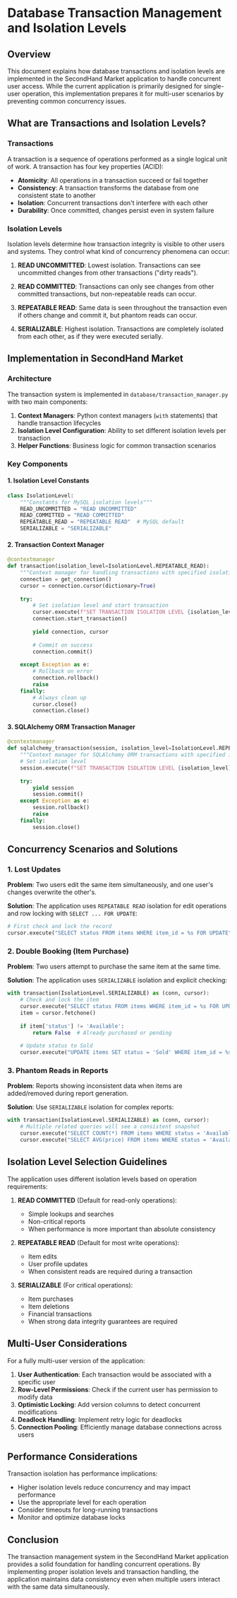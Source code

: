 # Database Transaction Management and Isolation Levels

## Overview

This document explains how database transactions and isolation levels are implemented in the SecondHand Market application to handle concurrent user access. While the current application is primarily designed for single-user operation, this implementation prepares it for multi-user scenarios by preventing common concurrency issues.

## What are Transactions and Isolation Levels?

### Transactions

A transaction is a sequence of operations performed as a single logical unit of work. A transaction has four key properties (ACID):

- **Atomicity**: All operations in a transaction succeed or fail together
- **Consistency**: A transaction transforms the database from one consistent state to another
- **Isolation**: Concurrent transactions don't interfere with each other
- **Durability**: Once committed, changes persist even in system failure

### Isolation Levels

Isolation levels determine how transaction integrity is visible to other users and systems. They control what kind of concurrency phenomena can occur:

1. **READ UNCOMMITTED**: Lowest isolation. Transactions can see uncommitted changes from other transactions ("dirty reads").
   
2. **READ COMMITTED**: Transactions can only see changes from other committed transactions, but non-repeatable reads can occur.
   
3. **REPEATABLE READ**: Same data is seen throughout the transaction even if others change and commit it, but phantom reads can occur.
   
4. **SERIALIZABLE**: Highest isolation. Transactions are completely isolated from each other, as if they were executed serially.

## Implementation in SecondHand Market

### Architecture

The transaction system is implemented in `database/transaction_manager.py` with two main components:

1. **Context Managers**: Python context managers (`with` statements) that handle transaction lifecycles
2. **Isolation Level Configuration**: Ability to set different isolation levels per transaction
3. **Helper Functions**: Business logic for common transaction scenarios

### Key Components

#### 1. Isolation Level Constants

```python
class IsolationLevel:
    """Constants for MySQL isolation levels"""
    READ_UNCOMMITTED = "READ UNCOMMITTED"
    READ_COMMITTED = "READ COMMITTED"
    REPEATABLE_READ = "REPEATABLE READ"  # MySQL default
    SERIALIZABLE = "SERIALIZABLE"
```

#### 2. Transaction Context Manager

```python
@contextmanager
def transaction(isolation_level=IsolationLevel.REPEATABLE_READ):
    """Context manager for handling transactions with specified isolation level."""
    connection = get_connection()
    cursor = connection.cursor(dictionary=True)
    
    try:
        # Set isolation level and start transaction
        cursor.execute(f"SET TRANSACTION ISOLATION LEVEL {isolation_level}")
        connection.start_transaction()
        
        yield connection, cursor
        
        # Commit on success
        connection.commit()
        
    except Exception as e:
        # Rollback on error
        connection.rollback()
        raise
    finally:
        # Always clean up
        cursor.close()
        connection.close()
```

#### 3. SQLAlchemy ORM Transaction Manager

```python
@contextmanager
def sqlalchemy_transaction(session, isolation_level=IsolationLevel.REPEATABLE_READ):
    """Context manager for SQLAlchemy ORM transactions with specified isolation level."""
    # Set isolation level
    session.execute(f"SET TRANSACTION ISOLATION LEVEL {isolation_level}")
    
    try:
        yield session
        session.commit()
    except Exception as e:
        session.rollback()
        raise
    finally:
        session.close()
```

## Concurrency Scenarios and Solutions

### 1. Lost Updates

**Problem**: Two users edit the same item simultaneously, and one user's changes overwrite the other's.

**Solution**: The application uses `REPEATABLE READ` isolation for edit operations and row locking with `SELECT ... FOR UPDATE`:

```python
# First check and lock the record
cursor.execute("SELECT status FROM items WHERE item_id = %s FOR UPDATE", (item_id,))
```

### 2. Double Booking (Item Purchase)

**Problem**: Two users attempt to purchase the same item at the same time.

**Solution**: The application uses `SERIALIZABLE` isolation and explicit checking:

```python
with transaction(IsolationLevel.SERIALIZABLE) as (conn, cursor):
    # Check and lock the item
    cursor.execute("SELECT status FROM items WHERE item_id = %s FOR UPDATE", (item_id,))
    item = cursor.fetchone()
    
    if item['status'] != 'Available':
        return False  # Already purchased or pending
    
    # Update status to Sold
    cursor.execute("UPDATE items SET status = 'Sold' WHERE item_id = %s", (item_id,))
```

### 3. Phantom Reads in Reports

**Problem**: Reports showing inconsistent data when items are added/removed during report generation.

**Solution**: Use `SERIALIZABLE` isolation for complex reports:

```python
with transaction(IsolationLevel.SERIALIZABLE) as (conn, cursor):
    # Multiple related queries will see a consistent snapshot
    cursor.execute("SELECT COUNT(*) FROM items WHERE status = 'Available'")
    cursor.execute("SELECT AVG(price) FROM items WHERE status = 'Available'")
```

## Isolation Level Selection Guidelines

The application uses different isolation levels based on operation requirements:

1. **READ COMMITTED** (Default for read-only operations):
   - Simple lookups and searches
   - Non-critical reports
   - When performance is more important than absolute consistency

2. **REPEATABLE READ** (Default for most write operations):
   - Item edits
   - User profile updates
   - When consistent reads are required during a transaction

3. **SERIALIZABLE** (For critical operations):
   - Item purchases
   - Item deletions
   - Financial transactions 
   - When strong data integrity guarantees are required

## Multi-User Considerations

For a fully multi-user version of the application:

1. **User Authentication**: Each transaction would be associated with a specific user
2. **Row-Level Permissions**: Check if the current user has permission to modify data
3. **Optimistic Locking**: Add version columns to detect concurrent modifications
4. **Deadlock Handling**: Implement retry logic for deadlocks
5. **Connection Pooling**: Efficiently manage database connections across users

## Performance Considerations

Transaction isolation has performance implications:

- Higher isolation levels reduce concurrency and may impact performance
- Use the appropriate level for each operation
- Consider timeouts for long-running transactions
- Monitor and optimize database locks

## Conclusion

The transaction management system in the SecondHand Market application provides a solid foundation for handling concurrent operations. By implementing proper isolation levels and transaction handling, the application maintains data consistency even when multiple users interact with the same data simultaneously. 
